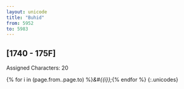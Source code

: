 ```yaml
---
layout: unicode
title: "Buhid"
from: 5952
to: 5983
---
```


## 	[1740 - 175F]

Assigned Characters: 20

{% for i in (page.from..page.to) %}<i>&#{{i}};</i>{% endfor %}
{:.unicodes}
